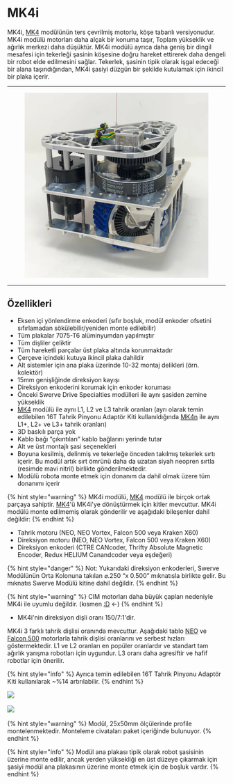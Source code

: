 # MK4i

MK4i, [MK4](../mk4.md) modülünün ters çevrilmiş motorlu, köşe tabanlı versiyonudur. MK4i modülü motorları daha alçak bir konuma taşır, Toplam yükseklik ve ağırlık merkezi daha düşüktür. MK4i modülü ayrıca daha geniş bir dingil mesafesi için tekerleği şasinin köşesine doğru hareket ettirerek daha dengeli bir robot elde edilmesini sağlar. Tekerlek, şasinin tipik olarak işgal edeceği bir alana taşındığından, MK4i şasiyi düzgün bir şekilde kutulamak için ikincil bir plaka içerir.

***

<figure><img src="../../../.gitbook/assets/image (1) (1) (1) (1) (1).png" alt=""><figcaption></figcaption></figure>

***

## Özellikleri

* Eksen içi yönlendirme enkoderi (sıfır boşluk, modül enkoder ofsetini sıfırlamadan sökülebilir/yeniden monte edilebilir)
* Tüm plakalar 7075-T6 alüminyumdan yapılmıştır
* Tüm dişliler çeliktir
* Tüm hareketli parçalar üst plaka altında korunmaktadır
* Çerçeve içindeki kutuya ikincil plaka dahildir
* Alt sistemler için ana plaka üzerinde 10-32 montaj delikleri (örn. kolektör)
* 15mm genişliğinde direksiyon kayışı
* Direksiyon enkoderini korumak için enkoder koruması
* Önceki Swerve Drive Specialties modülleri ile aynı şasiden zemine yükseklik
* [MK4](../mk4.md) modülü ile aynı L1, L2 ve L3 tahrik oranları (ayrı olarak temin edilebilen 16T Tahrik Pinyonu Adaptör Kiti kullanıldığında [MK4n](../mk4n/) ile aynı L1+, L2+ ve L3+ tahrik oranları)
* 3D baskılı parça yok
* Kablo bağı “çıkıntıları” kablo bağlarını yerinde tutar
* Alt ve üst montajlı şasi seçenekleri
* Boyuna kesilmiş, delinmiş ve tekerleğe önceden takılmış tekerlek sırtı içerir. Bu modül artık sırt ömrünü daha da uzatan siyah neopren sırtla (resimde mavi nitril) birlikte gönderilmektedir.
* Modülü robota monte etmek için donanım da dahil olmak üzere tüm donanımı içerir

{% hint style="warning" %}
MK4i modülü, [MK4](../mk4.md) modülü ile birçok ortak parçaya sahiptir. [MK4](../mk4.md)'ü MK4i'ye dönüştürmek için kitler mevcuttur. MK4i modülü monte edilmemiş olarak gönderilir ve aşağıdaki bileşenler dahil değildir:
{% endhint %}

* Tahrik motoru (NEO, NEO Vortex, Falcon 500 veya Kraken X60)
* Direksiyon motoru (NEO, NEO Vortex, Falcon 500 veya Kraken X60)
* Direksiyon enkoderi (CTRE CANcoder, Thrifty Absolute Magnetic Encoder, Redux HELIUM Canandcoder veya eşdeğeri)

{% hint style="danger" %}
Not: Yukarıdaki direksiyon enkoderleri, Swerve Modülünün Orta Kolonuna takılan ⌀.250 “x 0.500” mıknatısla birlikte gelir. Bu mıknatıs Swerve Modülü kitine dahil değildir.
{% endhint %}

{% hint style="warning" %}
CIM motorları daha büyük çapları nedeniyle MK4i ile uyumlu değildir. (kısmen [:D](https://www.chiefdelphi.com/t/7444-charged-up-robot-showcase-cim-neo-mk4i-swerve-drive-chassis/431371) <-)
{% endhint %}

* MK4i'nin direksiyon dişli oranı 150/7:1'dir.

MK4i 3 farklı tahrik dişlisi oranında mevcuttur. Aşağıdaki tablo [NEO](../../motorlar/fircasiz-motorlar/neo-v1/) ve [Falcon 500](../../motorlar/fircasiz-motorlar/falcon-500.md) motorlarla tahrik dişlisi oranlarını ve serbest hızları göstermektedir. L1 ve L2 oranları en popüler oranlardır ve standart tam ağırlık yarışma robotları için uygundur. L3 oranı daha agresiftir ve hafif robotlar için önerilir.

{% hint style="info" %}
Ayrıca temin edilebilen 16T Tahrik Pinyonu Adaptör Kiti kullanılarak \~%14 artırılabilir.
{% endhint %}

![](https://cdn.shopify.com/s/files/1/0065/4308/1590/files/14T\_Gear\_Ratios.png?v=1723760292)

![](https://cdn.shopify.com/s/files/1/0065/4308/1590/files/MK4\_Free\_Speeds.png?v=1723760292)

{% hint style="warning" %}
Modül, 25x50mm ölçülerinde profile montelenmektedir. Monteleme civataları paket içeriğinde bulunuyor.
{% endhint %}

{% hint style="info" %}
Modül ana plakası tipik olarak robot şasisinin üzerine monte edilir, ancak yerden yüksekliği en üst düzeye çıkarmak için şasiyi modül ana plakasının üzerine monte etmek için de boşluk vardır.
{% endhint %}

